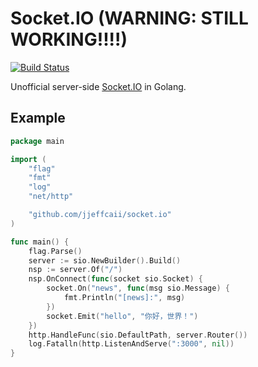 # Socket.IO (WARNING: STILL WORKING!!!!)

[![Build Status](https://travis-ci.org/jjeffcaii/socket.io.svg?branch=master)](https://travis-ci.org/jjeffcaii/socket.io)

Unofficial server-side [Socket.IO](https://socket.io) in Golang.

## Example

``` go
package main

import (
	"flag"
	"fmt"
	"log"
	"net/http"

	"github.com/jjeffcaii/socket.io"
)

func main() {
	flag.Parse()
	server := sio.NewBuilder().Build()
	nsp := server.Of("/")
	nsp.OnConnect(func(socket sio.Socket) {
		socket.On("news", func(msg sio.Message) {
			fmt.Println("[news]:", msg)
		})
		socket.Emit("hello", "你好，世界！")
	})
	http.HandleFunc(sio.DefaultPath, server.Router())
	log.Fatalln(http.ListenAndServe(":3000", nil))
}

```
